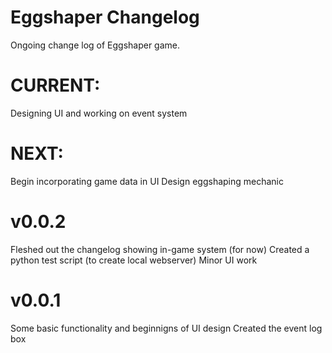 Eggshaper Changelog
===================
Ongoing change log of Eggshaper game.

CURRENT:
=======
Designing UI and working on event system


NEXT:
=======
Begin incorporating game data in UI
Design eggshaping mechanic

v0.0.2
======
Fleshed out the changelog showing in-game system (for now)
Created a python test script (to create local webserver)
Minor UI work

v0.0.1
======
Some basic functionality and beginnigns of UI design
Created the event log box
